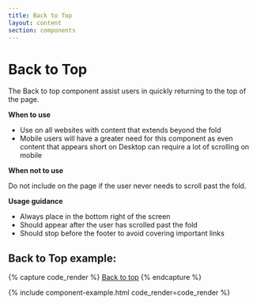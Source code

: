 ```yaml
---
title: Back to Top
layout: content
section: components
---
```


# Back to Top

The Back to top component assist users in quickly returning to the top of the page.

**When to use**

- Use on all websites with content that extends beyond the fold
- Mobile users will have a greater need for this component as even content that appears short on Desktop can require a lot of scrolling on mobile

**When not to use**

Do not include on the page if the user never needs to scroll past the fold.

**Usage guidance**

- Always place in the bottom right of the screen
- Should appear after the user has scrolled past the fold
- Should stop before the footer to avoid covering important links

## Back to Top example:

{% capture code_render %}
<a href="#" class="back-to-top">Back to top</a>
{% endcapture %}

{% include component-example.html code_render=code_render %}
